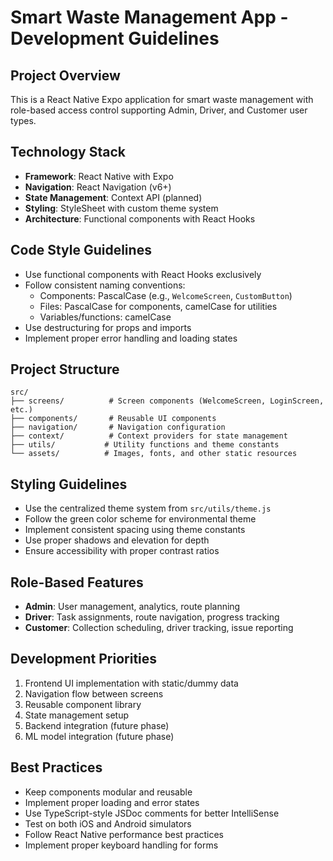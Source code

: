 <!-- Use this file to provide workspace-specific custom instructions to Copilot. For more details, visit https://code.visualstudio.com/docs/copilot/copilot-customization#_use-a-githubcopilotinstructionsmd-file -->

# Smart Waste Management App - Development Guidelines

## Project Overview

This is a React Native Expo application for smart waste management with role-based access control supporting Admin, Driver, and Customer user types.

## Technology Stack

- **Framework**: React Native with Expo
- **Navigation**: React Navigation (v6+)
- **State Management**: Context API (planned)
- **Styling**: StyleSheet with custom theme system
- **Architecture**: Functional components with React Hooks

## Code Style Guidelines

- Use functional components with React Hooks exclusively
- Follow consistent naming conventions:
  - Components: PascalCase (e.g., `WelcomeScreen`, `CustomButton`)
  - Files: PascalCase for components, camelCase for utilities
  - Variables/functions: camelCase
- Use destructuring for props and imports
- Implement proper error handling and loading states

## Project Structure

```
src/
├── screens/          # Screen components (WelcomeScreen, LoginScreen, etc.)
├── components/       # Reusable UI components
├── navigation/       # Navigation configuration
├── context/          # Context providers for state management
├── utils/           # Utility functions and theme constants
└── assets/          # Images, fonts, and other static resources
```

## Styling Guidelines

- Use the centralized theme system from `src/utils/theme.js`
- Follow the green color scheme for environmental theme
- Implement consistent spacing using theme constants
- Use proper shadows and elevation for depth
- Ensure accessibility with proper contrast ratios

## Role-Based Features

- **Admin**: User management, analytics, route planning
- **Driver**: Task assignments, route navigation, progress tracking
- **Customer**: Collection scheduling, driver tracking, issue reporting

## Development Priorities

1. Frontend UI implementation with static/dummy data
2. Navigation flow between screens
3. Reusable component library
4. State management setup
5. Backend integration (future phase)
6. ML model integration (future phase)

## Best Practices

- Keep components modular and reusable
- Implement proper loading and error states
- Use TypeScript-style JSDoc comments for better IntelliSense
- Test on both iOS and Android simulators
- Follow React Native performance best practices
- Implement proper keyboard handling for forms
